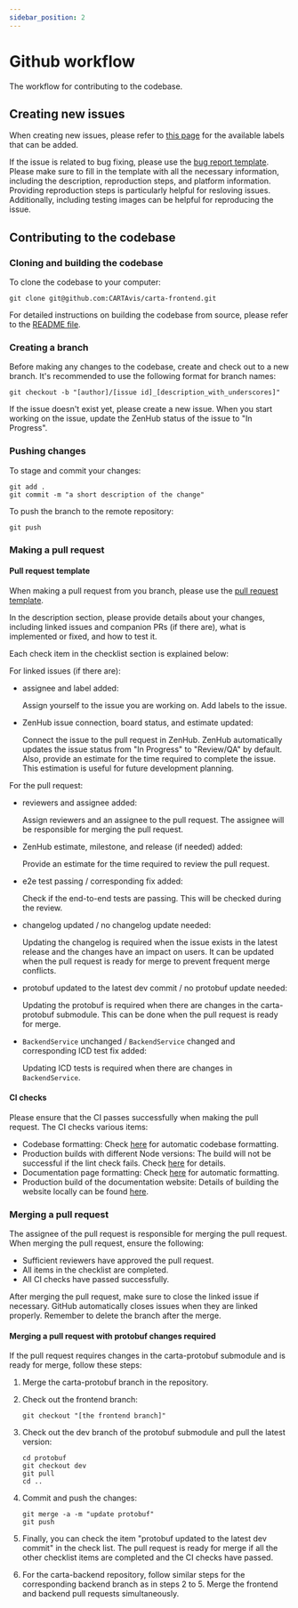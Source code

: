 ```yaml
---
sidebar_position: 2
---
```


# Github workflow

The workflow for contributing to the codebase.

## Creating new issues

When creating new issues, please refer to [this page](https://github.com/CARTAvis/carta-frontend/labels) for the available labels that can be added.

If the issue is related to bug fixing, please use the [bug report template](https://github.com/CARTAvis/carta-frontend/blob/dev/.github/ISSUE_TEMPLATE/bug_report.md). Please make sure to fill in the template with all the necessary information, including the description, reproduction steps, and platform information. Providing reproduction steps is particularly helpful for resloving issues. Additionally, including testing images can be helpful for reproducing the issue.

## Contributing to the codebase

### Cloning and building the codebase

To clone the codebase to your computer:

```
git clone git@github.com:CARTAvis/carta-frontend.git
```

For detailed instructions on building the codebase from source, please refer to the [README file](https://github.com/CARTAvis/carta-frontend/blob/dev/README.md#development).

### Creating a branch

Before making any changes to the codebase, create and check out to a new branch. It's recommended to use the following format for branch names:

```
git checkout -b "[author]/[issue id]_[description_with_underscores]"
```

If the issue doesn't exist yet, please create a new issue. When you start working on the issue, update the ZenHub status of the issue to "In Progress".

### Pushing changes

To stage and commit your changes:

```
git add .
git commit -m "a short description of the change"
```

To push the branch to the remote repository:

```
git push
```

### Making a pull request

#### Pull request template

When making a pull request from you branch, please use the [pull request template](https://github.com/CARTAvis/carta-frontend/blob/dev/.github/pull_request_template.md).

In the description section, please provide details about your changes, including linked issues and companion PRs (if there are), what is implemented or fixed, and how to test it.

Each check item in the checklist section is explained below:

For linked issues (if there are):

-   assignee and label added:

    Assign yourself to the issue you are working on. Add labels to the issue.

-   ZenHub issue connection, board status, and estimate updated:

    Connect the issue to the pull request in ZenHub. ZenHub automatically updates the issue status from "In Progress" to "Review/QA" by default. Also, provide an estimate for the time required to complete the issue. This estimation is useful for future development planning.

For the pull request:

-   reviewers and assignee added:

    Assign reviewers and an assignee to the pull request. The assignee will be responsible for merging the pull request.

-   ZenHub estimate, milestone, and release (if needed) added:

    Provide an estimate for the time required to review the pull request.

-   e2e test passing / corresponding fix added:

    Check if the end-to-end tests are passing. This will be checked during the review.

-   changelog updated / no changelog update needed:

    Updating the changelog is required when the issue exists in the latest release and the changes have an impact on users. It can be updated when the pull request is ready for merge to prevent frequent merge conflicts.

-   protobuf updated to the latest dev commit / no protobuf update needed:

    Updating the protobuf is required when there are changes in the carta-protobuf submodule. This can be done when the pull request is ready for merge.

-   `BackendService` unchanged / `BackendService` changed and corresponding ICD test fix added:

    Updating ICD tests is required when there are changes in `BackendService`.

#### CI checks

Please ensure that the CI passes successfully when making the pull request. The CI checks various items:

-   Codebase formatting: Check [here](./developer-tips.md/#checking-and-fixing-code-format) for automatic codebase formatting.
-   Production builds with different Node versions: The build will not be successful if the lint check fails. Check [here](./developer-tips.md/#code-linting) for details.
-   Documentation page formatting: Check [here](./documentation-guidelines.md/#formatting) for automatic formatting.
-   Production build of the documentation website: Details of building the website locally can be found [here](./documentation-guidelines.md/#building-documentaiton).

### Merging a pull request

The assignee of the pull request is responsible for merging the pull request. When merging the pull request, ensure the following:

-   Sufficient reviewers have approved the pull request.
-   All items in the checklist are completed.
-   All CI checks have passed successfully.

After merging the pull request, make sure to close the linked issue if necessary. GitHub automatically closes issues when they are linked properly. Remember to delete the branch after the merge.

#### Merging a pull request with protobuf changes required

If the pull request requires changes in the carta-protobuf submodule and is ready for merge, follow these steps:

1. Merge the carta-protobuf branch in the repository.

2. Check out the frontend branch:

    ```
    git checkout "[the frontend branch]"
    ```

3. Check out the dev branch of the protobuf submodule and pull the latest version:

    ```
    cd protobuf
    git checkout dev
    git pull
    cd ..
    ```

4. Commit and push the changes:

    ```
    git merge -a -m "update protobuf"
    git push
    ```

5. Finally, you can check the item "protobuf updated to the latest dev commit" in the check list. The pull request is ready for merge if all the other checklist items are completed and the CI checks have passed.

6. For the carta-backend repository, follow similar steps for the corresponding backend branch as in steps 2 to 5. Merge the frontend and backend pull requests simultaneously.
